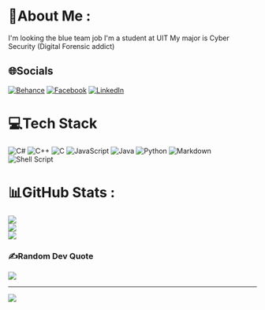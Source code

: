 # 💫About Me :
I'm looking the blue team job
I'm a student at UIT
My major is Cyber Security (Digital Forensic addict)

## 🌐Socials
[![Behance](https://img.shields.io/badge/Behance-1769ff?logo=behance&logoColor=white)]() [![Facebook](https://img.shields.io/badge/Facebook-%231877F2.svg?logo=Facebook&logoColor=white)](https://www.facebook.com/pir1n) [![LinkedIn](https://img.shields.io/badge/LinkedIn-%230077B5.svg?logo=linkedin&logoColor=white)](https://www.linkedin.com/in/b%C3%ACnh-nh%E1%BA%ABn-phan-167b2031a/) 

# 💻Tech Stack
![C#](https://img.shields.io/badge/c%23-%23239120.svg?style=for-the-badge&logo=c-sharp&logoColor=white) ![C++](https://img.shields.io/badge/c++-%2300599C.svg?style=for-the-badge&logo=c%2B%2B&logoColor=white) ![C](https://img.shields.io/badge/c-%2300599C.svg?style=for-the-badge&logo=c&logoColor=white) ![JavaScript](https://img.shields.io/badge/javascript-%23323330.svg?style=for-the-badge&logo=javascript&logoColor=%23F7DF1E) ![Java](https://img.shields.io/badge/java-%23ED8B00.svg?style=for-the-badge&logo=java&logoColor=white) ![Python](https://img.shields.io/badge/python-3670A0?style=for-the-badge&logo=python&logoColor=ffdd54) ![Markdown](https://img.shields.io/badge/markdown-%23000000.svg?style=for-the-badge&logo=markdown&logoColor=white) ![Shell Script](https://img.shields.io/badge/shell_script-%23121011.svg?style=for-the-badge&logo=gnu-bash&logoColor=white)
# 📊GitHub Stats :
![](https://github-readme-stats.vercel.app/api?username=2pi4rin7&theme=tokyonight&hide_border=false&include_all_commits=false&count_private=false)<br/>
![](https://github-readme-streak-stats.herokuapp.com/?user=2pi4rin7&theme=tokyonight&hide_border=false)<br/>
![](https://github-readme-stats.vercel.app/api/top-langs/?username=2pi4rin7&theme=tokyonight&hide_border=false&include_all_commits=false&count_private=false&layout=compact)

### ✍️Random Dev Quote
![](https://quotes-github-readme.vercel.app/api?type=horizontal&theme=radical)

---
[![](https://visitcount.itsvg.in/api?id=2pi4rin7&icon=0&color=0)](https://visitcount.itsvg.in)
